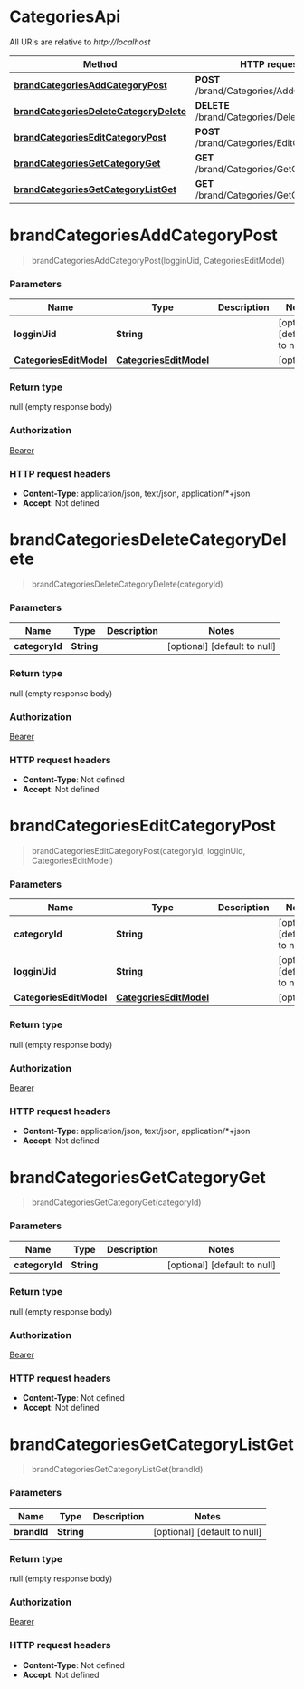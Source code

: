 # CategoriesApi

All URIs are relative to *http://localhost*

| Method | HTTP request | Description |
|------------- | ------------- | -------------|
| [**brandCategoriesAddCategoryPost**](CategoriesApi.md#brandCategoriesAddCategoryPost) | **POST** /brand/Categories/AddCategory |  |
| [**brandCategoriesDeleteCategoryDelete**](CategoriesApi.md#brandCategoriesDeleteCategoryDelete) | **DELETE** /brand/Categories/DeleteCategory |  |
| [**brandCategoriesEditCategoryPost**](CategoriesApi.md#brandCategoriesEditCategoryPost) | **POST** /brand/Categories/EditCategory |  |
| [**brandCategoriesGetCategoryGet**](CategoriesApi.md#brandCategoriesGetCategoryGet) | **GET** /brand/Categories/GetCategory |  |
| [**brandCategoriesGetCategoryListGet**](CategoriesApi.md#brandCategoriesGetCategoryListGet) | **GET** /brand/Categories/GetCategoryList |  |


<a name="brandCategoriesAddCategoryPost"></a>
# **brandCategoriesAddCategoryPost**
> brandCategoriesAddCategoryPost(logginUid, CategoriesEditModel)



### Parameters

|Name | Type | Description  | Notes |
|------------- | ------------- | ------------- | -------------|
| **logginUid** | **String**|  | [optional] [default to null] |
| **CategoriesEditModel** | [**CategoriesEditModel**](../Models/CategoriesEditModel.md)|  | [optional] |

### Return type

null (empty response body)

### Authorization

[Bearer](../README.md#Bearer)

### HTTP request headers

- **Content-Type**: application/json, text/json, application/*+json
- **Accept**: Not defined

<a name="brandCategoriesDeleteCategoryDelete"></a>
# **brandCategoriesDeleteCategoryDelete**
> brandCategoriesDeleteCategoryDelete(categoryId)



### Parameters

|Name | Type | Description  | Notes |
|------------- | ------------- | ------------- | -------------|
| **categoryId** | **String**|  | [optional] [default to null] |

### Return type

null (empty response body)

### Authorization

[Bearer](../README.md#Bearer)

### HTTP request headers

- **Content-Type**: Not defined
- **Accept**: Not defined

<a name="brandCategoriesEditCategoryPost"></a>
# **brandCategoriesEditCategoryPost**
> brandCategoriesEditCategoryPost(categoryId, logginUid, CategoriesEditModel)



### Parameters

|Name | Type | Description  | Notes |
|------------- | ------------- | ------------- | -------------|
| **categoryId** | **String**|  | [optional] [default to null] |
| **logginUid** | **String**|  | [optional] [default to null] |
| **CategoriesEditModel** | [**CategoriesEditModel**](../Models/CategoriesEditModel.md)|  | [optional] |

### Return type

null (empty response body)

### Authorization

[Bearer](../README.md#Bearer)

### HTTP request headers

- **Content-Type**: application/json, text/json, application/*+json
- **Accept**: Not defined

<a name="brandCategoriesGetCategoryGet"></a>
# **brandCategoriesGetCategoryGet**
> brandCategoriesGetCategoryGet(categoryId)



### Parameters

|Name | Type | Description  | Notes |
|------------- | ------------- | ------------- | -------------|
| **categoryId** | **String**|  | [optional] [default to null] |

### Return type

null (empty response body)

### Authorization

[Bearer](../README.md#Bearer)

### HTTP request headers

- **Content-Type**: Not defined
- **Accept**: Not defined

<a name="brandCategoriesGetCategoryListGet"></a>
# **brandCategoriesGetCategoryListGet**
> brandCategoriesGetCategoryListGet(brandId)



### Parameters

|Name | Type | Description  | Notes |
|------------- | ------------- | ------------- | -------------|
| **brandId** | **String**|  | [optional] [default to null] |

### Return type

null (empty response body)

### Authorization

[Bearer](../README.md#Bearer)

### HTTP request headers

- **Content-Type**: Not defined
- **Accept**: Not defined

